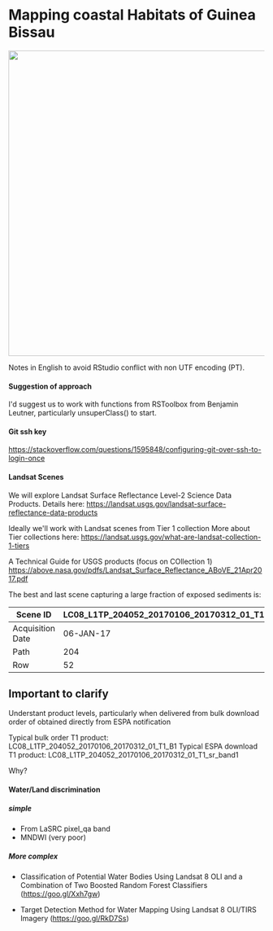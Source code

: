 # Mapping coastal Habitats of Guinea Bissau

<img src="https://github.com/PauloEduardoCardoso/gnb_coastal/blob/master/img/coastal_gnb_20170106.png" width="600">

Notes in English to avoid RStudio conflict with non UTF encoding (PT).

#### Suggestion of approach
I'd suggest us to work with functions from RSToolbox from Benjamin Leutner, particularly unsuperClass() to start.

#### Git ssh key
https://stackoverflow.com/questions/1595848/configuring-git-over-ssh-to-login-once
 
#### Landsat Scenes
We will explore Landsat Surface Reflectance Level-2 Science Data Products.
Details here:
https://landsat.usgs.gov/landsat-surface-reflectance-data-products
 
Ideally we'll work with Landsat scenes from Tier 1 collection
More about Tier collections here:
https://landsat.usgs.gov/what-are-landsat-collection-1-tiers
 
A Technical Guide for USGS products (focus on COllection 1)
https://above.nasa.gov/pdfs/Landsat_Surface_Reflectance_ABoVE_21Apr2017.pdf
 
The best and last scene capturing a large fraction of exposed sediments is:

Scene ID         | LC08_L1TP_204052_20170106_20170312_01_T1
---------------- | ----------------------------------------
Acquisition Date | 06-JAN-17
Path             | 204
Row              | 52

## Important to clarify
Understant product levels, particularly when delivered from bulk download order of obtained directly from ESPA notification

Typical bulk order    T1 product: LC08_L1TP_204052_20170106_20170312_01_T1_B1
Typical ESPA download T1 product: LC08_L1TP_204052_20170106_20170312_01_T1_sr_band1

Why?
#### Water/Land discrimination

##### simple
- From LaSRC pixel_qa band
- MNDWI (very poor)
##### More complex
- Classification of Potential Water Bodies Using Landsat 8 OLI and a Combination of Two Boosted Random Forest Classifiers (https://goo.gl/Xxh7gw)

- Target Detection Method for Water Mapping Using Landsat 8 OLI/TIRS Imagery (https://goo.gl/RkD7Ss)